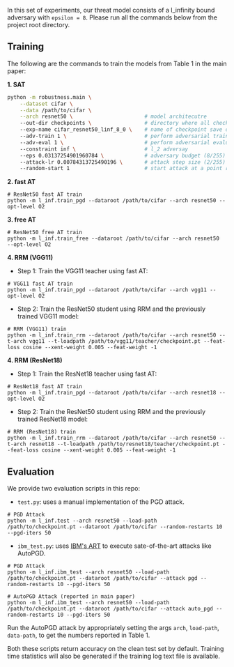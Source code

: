 In this set of experiments, our threat model consists of a l_infinity bound adversary with `epsilon = 8`. Please run all the commands below from the project root directory.

## Training
The following are the commands to train the models from Table 1 in the main paper:

**1. SAT**

```bash
python -m robustness.main \
    --dataset cifar \
    --data /path/to/cifar \
	--arch resnet50 \						# model architecutre
    --out-dir checkpoints \ 				# directory where all checkpoints will be stored
    --exp-name cifar_resnet50_linf_8_0 \ 	# name of checkpoint save dir for this experiment
    --adv-train 1 \ 						# perform adversarial training
    --adv-eval 1 \ 							# perform adversarial evaluation at the end of every epoch
    --constraint inf \ 						# l_2 adversay
	--eps 0.03137254901960784 \ 			# adversary budget (8/255)
    --attack-lr 0.00784313725490196 \ 		# attack step size (2/255)
    --random-start 1 						# start attack at a point randomly sampled from the neighborhood of the given input
```


**2. fast AT**

```
# ResNet50 fast AT train
python -m l_inf.train_pgd --dataroot /path/to/cifar --arch resnet50 --opt-level O2
```

**3. free AT**

```
# ResNet50 free AT train
python -m l_inf.train_free --dataroot /path/to/cifar --arch resnet50  --opt-level O2
```

**4. RRM (VGG11)**

- Step 1: Train the VGG11 teacher using fast AT:

```
# VGG11 fast AT train
python -m l_inf.train_pgd --dataroot /path/to/cifar --arch vgg11 --opt-level O2
```

- Step 2: Train the ResNet50 student using RRM and the previously trained VGG11 model:

```
# RRM (VGG11) train
python -m l_inf.train_rrm --dataroot /path/to/cifar --arch resnet50 --t-arch vgg11 --t-loadpath /path/to/vgg11/teacher/checkpoint.pt --feat-loss cosine --xent-weight 0.005 --feat-weight -1
```

**4. RRM (ResNet18)**

- Step 1: Train the ResNet18 teacher using fast AT:

```
# ResNet18 fast AT train
python -m l_inf.train_pgd --dataroot /path/to/cifar --arch resnet18 --opt-level O2
```

- Step 2: Train the ResNet50 student using RRM and the previously trained ResNet18 model:

```
# RRM (ResNet18) train
python -m l_inf.train_rrm --dataroot /path/to/cifar --arch resnet50 --t-arch resnet18 --t-loadpath /path/to/resnet18/teacher/checkpoint.pt --feat-loss cosine --xent-weight 0.005 --feat-weight -1
```

## Evaluation

We provide two evaluation scripts in this repo:

* `test.py`: uses a manual implementation of the PGD attack.

```
# PGD Attack
python -m l_inf.test --arch resnet50 --load-path /path/to/checkpoint.pt --dataroot /path/to/cifar --random-restarts 10 --pgd-iters 50
```

* `ibm_test.py`: uses [IBM's ART](https://github.com/Trusted-AI/adversarial-robustness-toolbox) to execute sate-of-the-art attacks like AutoPGD.

```
# PGD Attack
python -m l_inf.ibm_test --arch resnet50 --load-path /path/to/checkpoint.pt --dataroot /path/to/cifar --attack pgd --random-restarts 10 --pgd-iters 50

# AutoPGD Attack (reported in main paper)
python -m l_inf.ibm_test --arch resnet50 --load-path /path/to/checkpoint.pt --dataroot /path/to/cifar --attack auto_pgd --random-restarts 10 --pgd-iters 50

```

Run the AutoPGD attack by appropriately setting the args `arch`, `load-path`, `data-path`, to get the numbers reported in Table 1.

Both these scripts return accuracy on the clean test set by default. Training time statistics will also be generated if the training log text file is available.